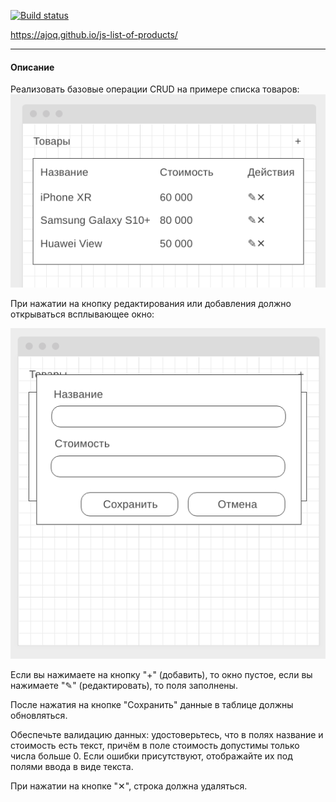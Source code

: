 [![Build status](https://ci.appveyor.com/api/projects/status/ss7yauncarvdlhqu?svg=true)](https://ci.appveyor.com/project/ajoq/list-of-products)

https://ajoq.github.io/js-list-of-products/

---

#### Описание

Реализовать базовые операции CRUD на примере списка товаров:
![](./pic/list.png)

При нажатии на кнопку редактирования или добавления должно открываться всплывающее окно:

![](./pic/list-2.png)

Если вы нажимаете на кнопку "+" (добавить), то окно пустое, если вы нажимаете "✎" (редактировать), то поля заполнены.

После нажатия на кнопке "Сохранить" данные в таблице должны обновляться.

Обеспечьте валидацию данных: удостоверьтесь, что в полях название и стоимость есть текст, причём в поле стоимость допустимы только числа больше 0. Если ошибки присутствуют, отображайте их под полями ввода в виде текста.

При нажатии на кнопке "✕", строка должна удаляться.
